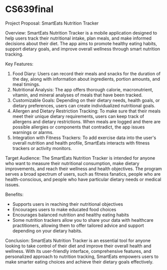 # CS639final

Project Proposal: SmartEats Nutrition Tracker

Overview:
SmartEats Nutrition Tracker is a mobile application designed to help users track their nutritional intake, plan meals, and make informed decisions about their diet. The app aims to promote healthy eating habits, support dietary goals, and improve overall wellness through smart nutrition tracking.

Key Features:

1.	Food Diary: Users can record their meals and snacks for the duration of the day, along with information about ingredients, portion amounts, and meal timings.
2.	Nutritional Analysis: The app offers thorough calorie, macronutrient, vitamin, and mineral analyses of meals that have been tracked.
3.	Customizable Goals: Depending on their dietary needs, health goals, or dietary preferences, users can create individualized nutritional goals.
4.	Allergen and Dietary Restriction Tracking: To make sure that their meals meet their unique dietary requirements, users can keep track of allergens and dietary restrictions. When meals are logged and there are possible allergies or components that contradict, the app issues warnings or alarms.
5.	Integration with Fitness Trackers: To add exercise data into the user's overall nutrition and health profile, SmartEats interacts with fitness trackers or activity monitors.

Target Audience:
The SmartEats Nutrition Tracker is intended for anyone who want to measure their nutritional consumption, make dietary improvements, and reach their wellness and health objectives. The program serves a broad spectrum of users, such as fitness fanatics, people who are health-conscious, and people who have particular dietary needs or medical issues.

Benefits: 
- Supports users in reaching their nutritional objectives 
- Encourages users to make educated food choices 
- Encourages balanced nutrition and healthy eating habits
- Some nutrition trackers allow you to share your data with healthcare practitioners, allowing them to offer tailored advice and support depending on your dietary habits.

Conclusion:
SmartEats Nutrition Tracker is an essential tool for anyone looking to take control of their diet and improve their overall health and wellness. With its user-friendly interface, comprehensive features, and personalized approach to nutrition tracking, SmartEats empowers users to make smarter eating choices and achieve their dietary goals effectively.
